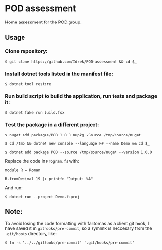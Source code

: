 # POD assessment

Home assessment for the [POD group](https://podgroup.com/).

## Usage

### Clone repository:

`$ git clone https://github.com/Idrek/POD-assessment && cd $_`

### Install dotnet tools listed in the manifest file:

`$ dotnet tool restore`

### Run build script to build the application, run tests and package it:

`$ dotnet fake run build.fsx`

### Test the package in a different project:

`$ nuget add packages/POD.1.0.0.nupkg -Source /tmp/source/nuget`

`$ cd /tmp && dotnet new console --language F# --name Demo && cd $_`

`$ dotnet add package POD --source /tmp/source/nuget --version 1.0.0`


Replace the code in `Program.fs` with:

```
module R = Roman

R.fromDecimal 19 |> printfn "Output: %A"
```

And run: 

`$ dotnet run --project Demo.fsproj`

## Note:

To avoid losing the code formatting with fantomas as a client git hook, I have saved it in `githooks/pre-commit`, so a symlink is neccesary from the `.git/hooks` directory, like:

`$ ln -s '../../githooks/pre-commit' '.git/hooks/pre-commit'`

